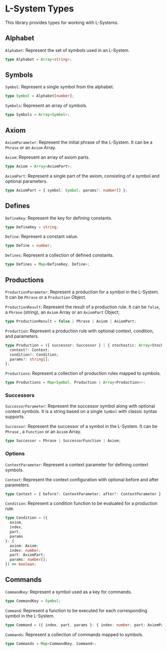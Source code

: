 # L-System Types

This library provides types for working with L-Systems.

## Alphabet

`Alphabet`: Represent the set of symbols used in an L-System.

```ts
type Alphabet = Array<string>;
```

## Symbols

`Symbol`: Represent a single symbol from the alphabet.

```ts
type Symbol = Alphabet[number];
```

`Symbols`: Represent an array of symbols.

```ts
type Symbols = Array<Symbol>;
```

## Axiom

`AxiomParameter`: Represent the initial phrase of the L-System. It can be a `Phrase` or an `Axiom` Array.

`Axiom`: Represent an array of axiom parts.

```ts
type Axiom = Array<AxiomPart>;
```

`AxiomPart`: Represent a single part of the axiom, consisting of a symbol and optional parameters.

```ts
type AxiomPart = { symbol: Symbol; params?: number[] };
```

## Defines

`DefineKey`: Represent the key for defining constants.

```ts
type DefineKey = string;
```

`Define`: Represent a constant value.

```ts
type Define = number;
```

`Defines`: Represent a collection of defined constants.

```ts
type Defines = Map<DefineKey, Define>;
```

## Productions

`ProductionParameter`: Represent a production for a symbol in the L-System. It can be `Phrase` or a `Production` Object.

`ProductionResult`: Represent the result of a production rule. It can be `false`, a `Phrase` (string), an `Axiom` Array or an `AxiomPart` Object;

```ts
type ProductionResult = false | Phrase | Axiom | AxiomPart;
```

`Production`: Represent a production rule with optional context, condition, and parameters.

```ts
type Production = ({ successor: Successor } | { stochastic: Array<StochasticSuccessor> }) & {
  context?: Context;
  condition?: Condition;
  params?: string[];
};
```

`Productions`: Represent a collection of production rules mapped to symbols.

```ts
type Productions = Map<Symbol, Production | Array<Production>>;
```

### Successors

`SuccessorParameter`: Represent the successor symbol along with optional context symbols. It is a string based on a single `Symbol` with classic syntax supports.

`Successor`: Represent the successor of a symbol in the L-System. It can be `Phrase` , a `Function` or an `Axiom` Array.

```ts
type Successor = Phrase | SuccessorFunction | Axiom;
```

### Options

`ContextParameter`: Represent a context parameter for defining context symbols.

`Context`: Represent the context configuration with optional before and after parameters.

```ts
type Context = { before?: ContextParameter; after?: ContextParameter };
```

`Condition`: Represent a condition function to be evaluated for a production rule.

```ts
type Condition = ({
  axiom,
  index,
  part,
  params
}: {
  axiom: Axiom;
  index: number;
  part: AxiomPart;
  params: number[];
}) => boolean;
```

## Commands

`CommandKey`: Represent a symbol used as a key for commands.

```ts
type CommandKey = Symbol;
```

`Command`: Represent a function to be executed for each corresponding symbol in the L-System.

```ts
type Command = ({ index, part, params }: { index: number; part: AxiomPart; params: number[] }) => void;
```

`Commands`: Represent a collection of commands mapped to symbols.

```ts
type Commands = Map<CommandKey, Command>;
```
